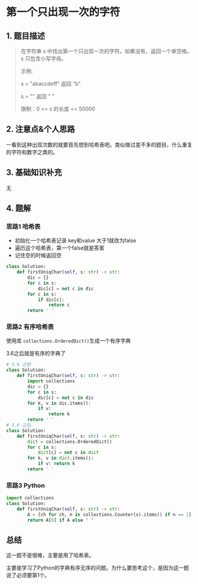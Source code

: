 # 第一个只出现一次的字符

## 1. 题目描述

> 在字符串 s 中找出第一个只出现一次的字符。如果没有，返回一个单空格。 s 只包含小写字母。
>
> 示例:
>
> s = "abaccdeff"
> 返回 "b"
>
> s = "" 
> 返回 " "
>
>
> 限制：0 <= s 的长度 <= 50000
>

## 2. 注意点&个人思路

一看到这种出现次数的就要首先想到哈希表吧。类似做过差不多的题目，什么重复的字符和数字之类的。

## 3. 基础知识补充

无

## 4. 题解

### 思路1 哈希表

- 初始化一个哈希表记录 key和value 大于1就改为false
- 遍历这个哈希表，第一个false就是答案
- 记住空的时候返回空

```python
class Solution:
    def firstUniqChar(self, s: str) -> str:
        dic = {}
        for c in s:
            dic[c] = not c in dic
        for c in s:
            if dic[c]:
                return c
        return ' '
```

### 思路2 有序哈希表

使用库 `collections.OrderedDict()`生成一个有序字典

3.6之后就是有序的字典了

```python
# 3.6 之前
class Solution:
    def firstUniqChar(self, s: str) -> str:
        import collections
        dic = {}
        for c in s:
            dic[c] = not c in dic
        for k, v in dic.items():
            if v:
                return k
        return ' '
# 3.6 之后
class Solution:
    def firstUniqChar(self, s: str) -> str:
        dict = collections.OrderedDict()
        for c in s:
            dict[c] = not c in dict
        for k, v in dict.items():
            if v: return k
        return ' '
```

### 思路3 Python

```python
import collections
class Solution:
    def firstUniqChar(self, s: str) -> str:
        A = [ch for ch, n in collections.Counter(s).items() if n == 1]
        return A[0] if A else " "
```

## 总结

这一题不是很难，主要是用了哈希表。

主要是学习了Python的字典有序无序的问题。为什么要思考这个，是因为这一题说了必须要第1个。